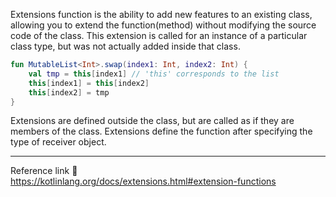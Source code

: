 Extensions function is the ability to add new features to an existing class, allowing you to extend the function(method) without modifying the source code of the class. This extension is called for an instance of a particular class type, but was not actually added inside that class.
```kotlin
fun MutableList<Int>.swap(index1: Int, index2: Int) { 
	val tmp = this[index1] // 'this' corresponds to the list 
	this[index1] = this[index2] 
	this[index2] = tmp 
}
```
Extensions are defined outside the class, but are called as if they are members of the class. Extensions define the function after specifying the type of receiver object.

---
Reference link 🙂       
https://kotlinlang.org/docs/extensions.html#extension-functions